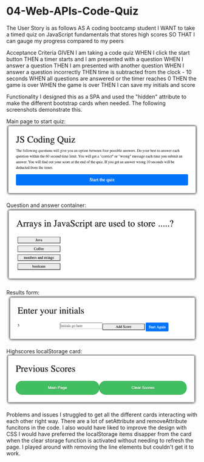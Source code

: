 # 04-Web-APIs-Code-Quiz

The User Story is as follows
AS A coding bootcamp student
I WANT to take a timed quiz on JavaScript fundamentals that stores high scores
SO THAT I can gauge my progress compared to my peers

Acceptance Criteria
GIVEN I am taking a code quiz
WHEN I click the start button
THEN a timer starts and I am presented with a question
WHEN I answer a question
THEN I am presented with another question
WHEN I answer a question incorrectly
THEN time is subtracted from the clock - 10 seconds
WHEN all questions are answered or the timer reaches 0
THEN the game is over
WHEN the game is over
THEN I can save my initials and score

Functionality
I designed this as a SPA and used the "hidden" attribute to make the different bootstrap cards when needed. The following screenshots demonstrate this.

Main page to start quiz:
![](Assets/Screen%20Shot%202020-06-16%20at%209.49.20%20pm.png)

Question and answer container:
![](Assets/Screen%20Shot%202020-06-16%20at%209.49.30%20pm.png)

Results form:
![](Assets/Screen%20Shot%202020-06-16%20at%209.59.55%20pm.png)

Highscores localStorage card:
![](Assets/Screen%20Shot%202020-06-16%20at%209.49.38%20pm.png)

Problems and issues
I struggled to get all the different cards interacting with each other right way. There are a lot of setAttribute and removeAttribute funcitons in the code. 
I also would have liked to improve the design with CSS 
I would have preferred the localStorage items disapper from the card when the clear storage function is activated without needing to refresh the page. I played around with removing the line elements but couldn't get it to work.

